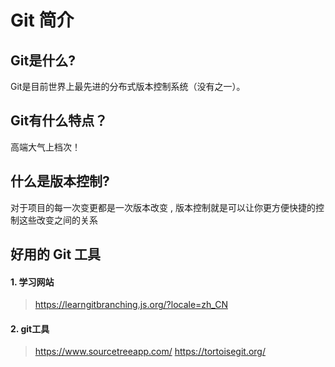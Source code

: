 # Git 简介


## Git是什么?
Git是目前世界上最先进的分布式版本控制系统（没有之一）。

## Git有什么特点？
高端大气上档次！

## 什么是版本控制?
对于项目的每一次变更都是一次版本改变 , 版本控制就是可以让你更方便快捷的控制这些改变之间的关系

## 好用的 Git 工具

#### 1. 学习网站
> https://learngitbranching.js.org/?locale=zh_CN

#### 2. git工具
> https://www.sourcetreeapp.com/
> https://tortoisegit.org/

